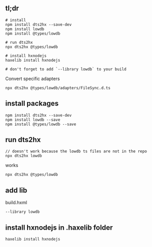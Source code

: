 ## tl;dr

```
# install
npm install dts2hx --save-dev
npm install lowdb
npm install @types/lowdb

# run dts2hx
npx dts2hx @types/lowdb

# install hxnodejs
haxelib install hxnodejs

# don't forget to add `--library lowdb` to your build
```

Convert specific adapters

```
npx dts2hx @types/lowdb/adapters/FileSync.d.ts
```

## install packages

```
npm install dts2hx --save-dev
npm install lowdb --save
npm install @types/lowdb --save
```

## run dts2hx

```
// doesn't work because the lowdb ts files are not in the repo
npx dts2hx lowdb
```

works

```
npx dts2hx @types/lowdb
```

## add lib

build.hxml

```
--library lowdb
```

## install hxnodejs in .haxelib folder

```
haxelib install hxnodejs
```
